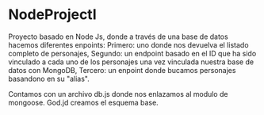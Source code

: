# NodeProjectI
Proyecto basado en Node Js, donde a través de una base de datos hacemos diferentes enpoints:
Primero: uno donde nos devuelva el listado completo de personajes, 
Segundo: un endpoint basado en el ID que ha sido vinculado a cada uno de los personajes una vez vinculada nuestra base de datos con MongoDB, 
Tercero: un enpoint donde bucamos personajes basandono en su "alias". 

Contamos con un archivo db.js donde nos enlazamos al modulo de mongoose.
God.jd creamos el esquema base. 
